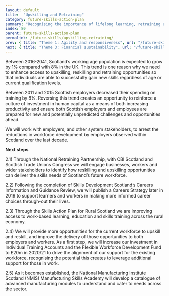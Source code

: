 ```yaml
---
layout: default
title:  "Upskilling and Retraining"
category: future-skills-action-plan
summary: "Recognising the importance of lifelong learning, retraining and upskilling and ensuring they are available to all."
index: 80
parent: future-skills-action-plan
permalink: /future-skills/upskilling-retraining/
prev: { title: "Theme 1: Agility and responsiveness", url: "/future-skills/agility-responsiveness/" }
next: { title: "Theme 3: Financial sustainability", url: "/future-skills/financial-sustainability/" }
---
```


Between 2016-2041, Scotland’s working age population is expected to grow by 1% compared with 8% in the UK. This  trend is one reason why we need to enhance access to upskilling, reskilling and retraining opportunities so that individuals are able to successfully gain new skills regardless of age or current qualification levels.

Between 2011 and 2015 Scottish employers decreased their spending on training by 8%. Reversing this trend creates an opportunity to reinforce a culture of investment in human capital as a means of both increasing productivity and ensure both Scottish employers and employees are prepared for new and potentially unpredicted challenges and opportunities ahead.

We will work with employers, and other system stakeholders, to arrest the reductions in workforce development by employers observed within Scotland over the last decade. 

**Next steps**

2.1) Through the National Retraining Partnership, with CBI Scotland and Scottish Trade Unions Congress we will engage businesses, workers and wider stakeholders to identify how reskilling and upskilling opportunities can deliver the skills needs of Scotland’s future  workforce. 

2.2) Following the completion of Skills Development Scotland’s Careers Information and Guidance Review, we will publish a Careers Strategy later in 2019 to support learners and workers in making more informed career choices through-out their lives. 

2.3) Through the Skills Action Plan for Rural Scotland we are  improving access to work-based learning, education and skills training across the rural economy.

2.4)  We will provide more opportunities for the current workforce to upskill and reskill, and improve the delivery of those opportunities to both employers and workers. As a first step, we will increase our investment in Individual Training Accounts and the Flexible Workforce Development Fund to £20m in 2020/21 to drive the alignment of our support for the existing workforce, recognising the potential this creates to leverage additional support for those in work.

2.5) As it becomes established, the National Manufacturing Institute Scotland (NMIS) Manufacturing Skills Academy will develop a catalogue of advanced manufacturing modules to understand and cater to needs across the sector. 
